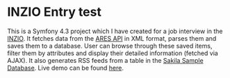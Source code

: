 # INZIO Entry test
This is a Symfony 4.3 project which I have created for a job interview in the [INZIO](https://www.inizio.cz/). It fetches 
data from the [ARES API](https://wwwinfo.mfcr.cz/ares/) in XML format, parses them and saves them to a database. User can browse through
these saved items, filter them by attributes and display their detailed information (fetched via AJAX). It also generates RSS feeds 
from a table in the [Sakila Sample Database](https://dev.mysql.com/doc/sakila/en/). Live demo can be found [here](https://www.inzio-entry-test.pechy-corp.cz).
